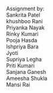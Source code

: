 Assignment by:<br>
Sankrita Patel<br>
khushboo Rani<br>
Priyanka Nayak<br>
Rinky Kumari<br>
Pooja Hasda<br>
Ishpriya Bara<br>
Jyoti<br>
Supriya Legha<br>
Priti Kumari<br>
Sanjana Ganesh<br>
Ameesha Shukla<br>
Mansi Rai<br>




